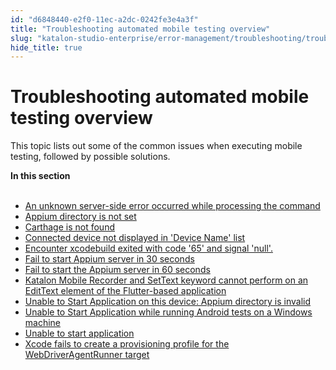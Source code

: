 ```yaml
---
id: "d6848440-e2f0-11ec-a2dc-0242fe3e4a3f"
title: "Troubleshooting automated mobile testing overview"
slug: "katalon-studio-enterprise/error-management/troubleshooting/troubleshoot-mobile-automated-testing/troubleshooting-automated-mobile-testing-overview"
hide_title: true
---
```


# <a id="id" class="anchor_top_offset"/><a id="ariaid-title1" class="anchor_top_offset"/>Troubleshooting automated mobile testing overview

<p xmlns="http://www.w3.org/1999/xhtml" className="p">This topic lists out some of the common issues when executing mobile testing, followed by possible solutions.</p> 
<nav xmlns="http://www.w3.org/1999/xhtml" role="navigation" className="related-links"><div className="linklist"><strong>In this section</strong><br /><br /><ul className="linklist"><li className="linklist"><a className="link" href="/docs/legacy/katalon-studio-enterprise/error-management/troubleshooting/troubleshoot-mobile-automated-testing/an-unknown-server-side-error-occurred-while-processing-the-command">An unknown server-side error occurred while processing the command</a></li><li className="linklist"><a className="link" href="/docs/legacy/katalon-studio-enterprise/error-management/troubleshooting/troubleshoot-mobile-automated-testing/appium-directory-is-not-set">Appium directory is not set</a></li><li className="linklist"><a className="link" href="/docs/legacy/katalon-studio-enterprise/error-management/troubleshooting/troubleshoot-mobile-automated-testing/carthage-is-not-found">Carthage is not found</a></li><li className="linklist"><a className="link" href="/docs/legacy/katalon-studio-enterprise/error-management/troubleshooting/troubleshoot-mobile-automated-testing/connected-device-not-displayed-in-device-name-list">Connected device not displayed in 'Device Name' list</a></li><li className="linklist"><a className="link" href="/docs/legacy/katalon-studio-enterprise/error-management/troubleshooting/troubleshoot-mobile-automated-testing/encounter-xcodebuild-exited-with-code-65-and-signal-null.">Encounter xcodebuild exited with code '65' and signal 'null'.</a></li><li className="linklist"><a className="link" href="/docs/legacy/katalon-studio-enterprise/error-management/troubleshooting/troubleshoot-mobile-automated-testing/fail-to-start-appium-server-in-30-seconds">Fail to start Appium server in 30 seconds</a></li><li className="linklist"><a className="link" href="/docs/legacy/katalon-studio-enterprise/error-management/troubleshooting/troubleshoot-mobile-automated-testing/fail-to-start-the-appium-server-in-60-seconds">Fail to start the Appium server in 60 seconds</a></li><li className="linklist"><a className="link" href="/docs/legacy/katalon-studio-enterprise/error-management/troubleshooting/troubleshoot-mobile-automated-testing/katalon-mobile-recorder-and-settext-keyword-cannot-perform-on-an-edittext-element-of-the-flutter-based-application">Katalon Mobile Recorder and SetText keyword cannot perform on an EditText element of the Flutter-based application</a></li><li className="linklist"><a className="link" href="/docs/legacy/katalon-studio-enterprise/error-management/troubleshooting/troubleshoot-mobile-automated-testing/unable-to-start-application-on-this-device-appium-directory-is-invalid">Unable to Start Application on this device: Appium directory is invalid</a></li><li className="linklist"><a className="link" href="/docs/legacy/katalon-studio-enterprise/error-management/troubleshooting/troubleshoot-mobile-automated-testing/unable-to-start-application-while-running-android-tests-on-a-windows-machine">Unable to Start Application while running Android tests on a Windows machine</a></li><li className="linklist"><a className="link" href="/docs/legacy/katalon-studio-enterprise/error-management/troubleshooting/troubleshoot-mobile-automated-testing/unable-to-start-application">Unable to start application</a></li><li className="linklist"><a className="link" href="/docs/legacy/katalon-studio-enterprise/error-management/troubleshooting/troubleshoot-mobile-automated-testing/xcode-fails-to-create-a-provisioning-profile-for-the-webdriveragentrunner-target">Xcode fails to create a provisioning profile for the WebDriverAgentRunner target</a></li></ul></div></nav> 
